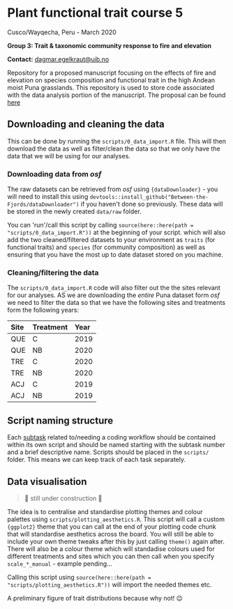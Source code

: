 # **Plant functional trait course 5**

Cusco/Wayqecha, Peru - March 2020

**Group 3: Trait & taxonomic community response to fire and elevation**

**Contact:** dagmar.egelkraut@uib.no

Repository for a proposed manuscript focusing on the effects of fire and 
elevation on species composition and functional trait in the high 
Andean moist Puna grasslands. This repository is used to store code 
associated with the data analysis portion of the manuscript. The 
proposal can be found [here](https://docs.google.com/document/d/1CN_nDSyvQGwecFTCOalYo6LrnpownpS0l16awSFydFE/edit?usp=sharing)

## Downloading and cleaning the data

This can be done by running the `scripts/0_data_import.R` file. This will then download the data as well as filter/clean the data so that we only have the data that we will be using for our analyses.

### Downloading data from _osf_

The raw datasets can be retrieved from _osf_ using `{dataDownloader}` - 
you will need to install this using `devtools::install_github("Between-the-Fjords/dataDownloader")` 
if you haven't done so previously. These data will be stored in the 
newly created `data/raw` folder.

You can 'run'/call this script by calling 
`source(here::here(path = "scripts/0_data_import.R"))` at the 
beginning of your script. which will also add the two cleaned/filtered 
datasets to your environment as `traits` (for functional traits) and 
`species` (for community composition) as well as ensuring that you have 
the most up to date dataset stored on you machine.

### Cleaning/filtering the data

The `scripts/0_data_import.R` code will also filter out the the sites 
relevant for our analyses. AS we are downloading the _entire_ Puna 
dataset form _osf_ we need to filter the data so that we have the following sites and treatments form the following years:

| Site | Treatment | Year |
| :----| :-------- | :--- |
| QUE  | C         | 2019 |
| QUE  | NB        | 2020 |
| TRE  | C         | 2020 |
| TRE  | NB        | 2020 |
| ACJ  | C         | 2019 |
| ACJ  | NB        | 2019 |



## Script naming structure

Each [subtask](https://docs.google.com/spreadsheets/d/1G2w4rHiUkQ1iI5b7U_5dhyf1U87eOyaMcTBNFT4uq3w) related to/needing a 
coding workflow should be contained within its own script and should be 
named starting with the subtask number and a brief descriptive name. 
Scripts should be placed in the `scripts/` folder. This means we can 
keep track of each task separately.

## Data visualisation

> :construction: still under construction :construction:

The idea is to centralise and standardise plotting themes and colour 
palettes using `scripts/plotting_aesthetics.R`. This script will call a 
custom `{ggplot2}` theme that you can call at the end of your plotting 
code chunk that will standardise aesthetics across the board. You will 
still be able to include your own theme tweaks after this by just 
calling `theme()` again after. There will also be a colour theme which 
will standadise colours used for different treatments and sites which 
you can then call when you specify `scale_*_manual` - example pending...

Calling this script using `source(here::here(path = "scripts/plotting_aesthetics.R"))` will import the needed themes etc.

A preliminary figure of trait distributions because why not! :wink:

[](https://github.com/TanyaS08/PFTC5_Gr3/blob/master/output/traits_density_plots.png?raw=true)
